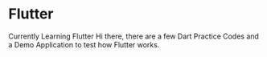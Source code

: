 # Flutter
Currently Learning Flutter
Hi there, there are a few Dart Practice Codes and a Demo Application to test how Flutter works.
